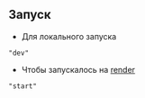 ## Запуск

- Для локального запуска

`"dev"`

- Чтобы запускалось на [render](render.com)

`"start"`

